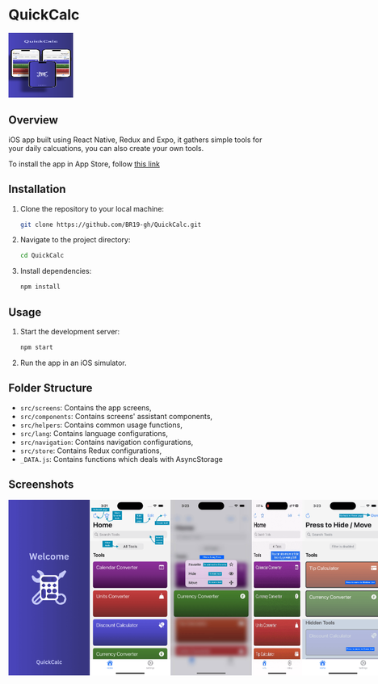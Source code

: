 
# QuickCalc
<img src="https://github.com/BR19-gh/QuickCalc/blob/master/assets/panel.png" alt="Icon" width="128" height="128">

## Overview

iOS app built using React Native, Redux and Expo, it gathers simple tools for your daily calcuations, you can also create your own tools.

To install the app in App Store, follow [this link](https://apps.apple.com/app/id6502615780)
## Installation

1. Clone the repository to your local machine:

   ```bash
   git clone https://github.com/BR19-gh/QuickCalc.git
   ```

2. Navigate to the project directory:

   ```bash
   cd QuickCalc
   ```

3. Install dependencies:

   ```bash
   npm install
   ```

## Usage

1. Start the development server:

   ```bash
   npm start
   ```

2. Run the app in an iOS simulator.

## Folder Structure

- `src/screens`: Contains the app screens,
- `src/components`: Contains screens' assistant components,
- `src/helpers`: Contains common usage functions,
- `src/lang`: Contains language configurations,
- `src/navigation`: Contains navigation configurations,
- `src/store`: Contains Redux configurations,
- `_DATA.js`: Contains functions which deals with AsyncStorage

## Screenshots
<div
   style="display: flex;"
   >
<img src="https://github.com/BR19-gh/QuickCalc/blob/master/walkthro_en/welcome.png" width="160.5" hight="347.25" alt="welcome">
<img src="https://github.com/BR19-gh/QuickCalc/blob/master/walkthro_en/home.png" width="160.5" hight="347.25" alt="home page">
<img src="https://github.com/BR19-gh/QuickCalc/blob/master/walkthro_en/home_menu.png" width="160.5" hight="347.25" alt="menu">
<img src="https://github.com/BR19-gh/QuickCalc/blob/master/walkthro_en/edit.gif" width="20%" hight="20%" alt="edit page">
<img src="https://github.com/BR19-gh/QuickCalc/blob/master/walkthro_en/hidden.png" width="160.5" hight="347.25" alt="hidden list">
<img src="https://github.com/BR19-gh/QuickCalc/blob/master/walkthro_en/home_swipe.gif" width="20%" hight="20%" alt="swipe action">
<img src="https://github.com/BR19-gh/QuickCalc/blob/master/walkthro_en/settings.png" width="160.5" hight="347.25" alt="settings page">
</div>



